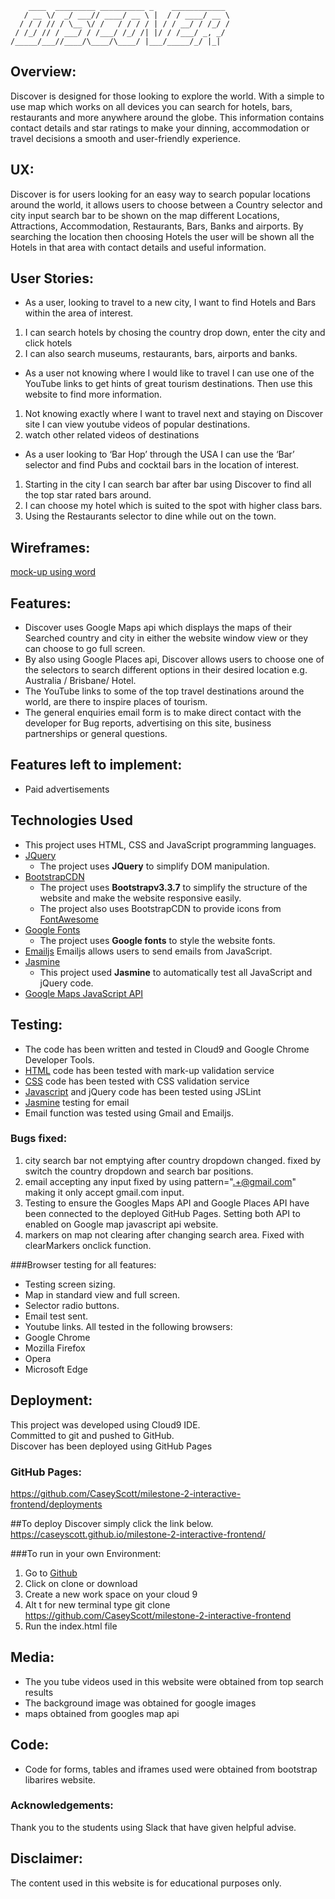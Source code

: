         ____  _________ __________ _    ____________ 
       / __ \/  _/ ___// ____/ __ \ |  / / ____/ __ \
      / / / // / \__ \/ /   / / / / | / / __/ / /_/ /
     / /_/ // / ___/ / /___/ /_/ /| |/ / /___/ _, _/ 
    /_____/___//____/\____/\____/ |___/_____/_/ |_|  

 

## Overview:  
Discover is designed for those looking to explore the world.
With a simple to use map which works on all devices you can search for hotels, bars, restaurants and more anywhere around the globe.
This information contains contact details and star ratings to make your dinning, accommodation or travel decisions a smooth and user-friendly experience.

## UX:  
Discover is for users looking for an easy way to search popular locations around the world, it allows users to choose between a Country selector and city input search bar to be shown on the map different Locations, Attractions, Accommodation, Restaurants, Bars, Banks and airports. By searching the location then choosing Hotels the user will be shown all the Hotels in that area with contact details and useful information.

## User Stories:    
-	As a user, looking to travel to a new city, I want to find Hotels and Bars within the area of interest.
1. I can search hotels by chosing the country drop down, enter the city and click hotels
2. I can also search museums, restaurants, bars, airports and banks.


-	As a user not knowing where I would like to travel I can use one of the YouTube links to get hints of great tourism destinations. Then use this website to find more information. 
1. Not knowing exactly where I want to travel next and staying on Discover site I can view youtube videos of popular destinations.
2. watch other related videos of destinations 

-	As a user looking to ‘Bar Hop’ through the USA I can use the ‘Bar’ selector and find Pubs and cocktail bars in the location of interest.
1. Starting in the city I can search bar after bar using Discover to find all the top star rated bars around.
2. I can choose my hotel which  is suited to the spot with higher class bars.
3. Using the Restaurants selector to dine while out on the town.

## Wireframes:  
[mock-up using word](https://github.com/CaseyScott/milestone-2-interactive-frontend/blob/master/assets/images/mockup.png)

## Features:  
-	Discover uses Google Maps api which displays the maps of their Searched country and city in either the website window view or they can choose to go full screen.  
-	By also using Google Places api, Discover allows users to choose one of the selectors to search different options in their desired location e.g.  Australia / Brisbane/ Hotel.   
-	The YouTube links to some of the top travel destinations around the world, are there to inspire places of tourism. 
-	The general enquiries email form is to make direct contact with the developer for Bug reports, advertising on this site, business partnerships or general questions.  

## Features left to implement:  
-	Paid advertisements  

## Technologies Used
- This project uses HTML, CSS and JavaScript programming languages.
- [JQuery](https://jquery.com)
    - The project uses **JQuery** to simplify DOM manipulation.
- [BootstrapCDN](https://www.bootstrapcdn.com/)
    - The project uses **Bootstrapv3.3.7** to simplify the structure of the website and make the website responsive easily.
    - The project also uses BootstrapCDN to provide icons from [FontAwesome](https://www.bootstrapcdn.com/fontawesome/)
- [Google Fonts](https://fonts.google.com/)
    - The project uses **Google fonts** to style the website fonts.
- [Emailjs](http://www.emailjs.com/) Emailjs allows users to send emails from JavaScript.
- [Jasmine](https://jasmine.github.io/)
    - This project used **Jasmine** to automatically test all JavaScript and jQuery code.
- [Google Maps JavaScript API](https://developers.google.com/maps/documentation/)
    
## Testing:  
-	The code has been written and tested in Cloud9 and Google Chrome Developer Tools.  
-	[HTML]( https://validator.w3.org/) code has been tested with mark-up validation service  
-	[CSS](https://jigsaw.w3.org/css-validator/) code has been tested with  CSS validation service  
-	[Javascript](https://www.jslint.com/) and jQuery code has been tested using JSLint  
-	[Jasmine](https://jasmine.github.io/) testing for email 
-   Email function was tested using Gmail and Emailjs.

### Bugs fixed:
1. city search bar not emptying after country dropdown changed. fixed by switch the country dropdown and search bar positions.
2. email accepting any input fixed by using pattern=".+@gmail.com" making it only accept gmail.com input.
3. Testing to ensure the Googles Maps API and Google Places API have been connected to the deployed GitHub Pages. Setting both API to enabled on Google map javascript api website.
4. markers on map not clearing after changing search area. Fixed with clearMarkers onclick function.

###Browser testing for all features: 
- Testing screen sizing.
- Map in standard view and full screen.
- Selector radio buttons.
- Email test sent.
- Youtube links.
All tested in the following browsers:
-	Google Chrome  
-	Mozilla Firefox  
-	Opera  
-	Microsoft Edge  



## Deployment:  
This project was developed using Cloud9  IDE.  
Committed to git and pushed to GitHub.  
Discover has been deployed using GitHub Pages  

### GitHub Pages:  
https://github.com/CaseyScott/milestone-2-interactive-frontend/deployments  

##To deploy Discover simply click the link below.  
https://caseyscott.github.io/milestone-2-interactive-frontend/  

###To run in your own Environment:
1. Go to [Github](https://github.com/CaseyScott/milestone-2-interactive-frontend)
2. Click on clone or download
3. Create a new work space on your cloud 9
4. Alt t for new terminal type git clone https://github.com/CaseyScott/milestone-2-interactive-frontend
5. Run the index.html file


## Media:  
-	The you tube videos used in this website were obtained from top search results  
-	The background image was obtained for google images
-	maps obtained from googles map api

## Code:  
-	Code for forms, tables and iframes used were obtained from bootstrap libarires website.  


### Acknowledgements:
Thank you to the students using Slack that have given helpful advise.

## Disclaimer:  
The content used in this website is for educational purposes only.  
